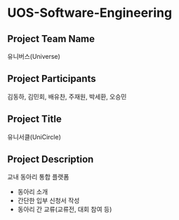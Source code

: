 # UOS-Software-Engineering

## Project Team Name
유니버스(Universe)
## Project Participants
김동하, 김민회, 배유찬, 주재원, 박세환, 오승민
## Project Title
유니서클(UniCircle)
## Project Description
교내 동아리 통합 플랫폼
- 동아리 소개
- 간단한 입부 신청서 작성
- 동아리 간 교류(교류전, 대회 참여 등)
